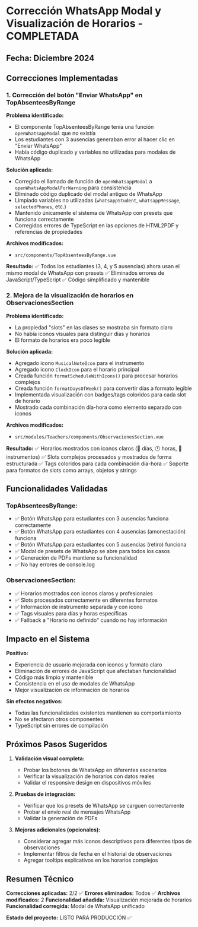 # Corrección WhatsApp Modal y Visualización de Horarios - COMPLETADA

## Fecha: Diciembre 2024

## Correcciones Implementadas

### 1. Corrección del botón "Enviar WhatsApp" en TopAbsenteesByRange

**Problema identificado:**

- El componente TopAbsenteesByRange tenía una función `openWhatsappModal` que no existía
- Los estudiantes con 3 ausencias generaban error al hacer clic en "Enviar WhatsApp"
- Había código duplicado y variables no utilizadas para modales de WhatsApp

**Solución aplicada:**

- Corregido el llamado de función de `openWhatsappModal` a `openWhatsAppModalForWarning` para consistencia
- Eliminado código duplicado del modal antiguo de WhatsApp
- Limpiado variables no utilizadas (`whatsappStudent`, `whatsappMessage`, `selectedPhones`, etc.)
- Mantenido únicamente el sistema de WhatsApp con presets que funciona correctamente
- Corregidos errores de TypeScript en las opciones de HTML2PDF y referencias de propiedades

**Archivos modificados:**

- `src/components/TopAbsenteesByRange.vue`

**Resultado:**
✅ Todos los estudiantes (3, 4, y 5 ausencias) ahora usan el mismo modal de WhatsApp con presets
✅ Eliminados errores de JavaScript/TypeScript
✅ Código simplificado y mantenible

### 2. Mejora de la visualización de horarios en ObservacionesSection

**Problema identificado:**

- La propiedad "slots" en las clases se mostraba sin formato claro
- No había iconos visuales para distinguir días y horarios
- El formato de horarios era poco legible

**Solución aplicada:**

- Agregado icono `MusicalNoteIcon` para el instrumento
- Agregado icono `ClockIcon` para el horario principal
- Creada función `formatScheduleWithIcons()` para procesar horarios complejos
- Creada función `formatDaysOfWeek()` para convertir días a formato legible
- Implementada visualización con badges/tags coloridos para cada slot de horario
- Mostrado cada combinación día-hora como elemento separado con iconos

**Archivos modificados:**

- `src/modulos/Teachers/components/ObservacionesSection.vue`

**Resultado:**
✅ Horarios mostrados con iconos claros (📅 días, 🕐 horas, 🎵 instrumentos)
✅ Slots complejos procesados y mostrados de forma estructurada
✅ Tags coloridos para cada combinación día-hora
✅ Soporte para formatos de slots como arrays, objetos y strings

## Funcionalidades Validadas

### TopAbsenteesByRange:

- ✅ Botón WhatsApp para estudiantes con 3 ausencias funciona correctamente
- ✅ Botón WhatsApp para estudiantes con 4 ausencias (amonestación) funciona
- ✅ Botón WhatsApp para estudiantes con 5 ausencias (retiro) funciona
- ✅ Modal de presets de WhatsApp se abre para todos los casos
- ✅ Generación de PDFs mantiene su funcionalidad
- ✅ No hay errores de console.log

### ObservacionesSection:

- ✅ Horarios mostrados con iconos claros y profesionales
- ✅ Slots procesados correctamente en diferentes formatos
- ✅ Información de instrumento separada y con icono
- ✅ Tags visuales para días y horas específicas
- ✅ Fallback a "Horario no definido" cuando no hay información

## Impacto en el Sistema

**Positivo:**

- Experiencia de usuario mejorada con iconos y formato claro
- Eliminación de errores de JavaScript que afectaban funcionalidad
- Código más limpio y mantenible
- Consistencia en el uso de modales de WhatsApp
- Mejor visualización de información de horarios

**Sin efectos negativos:**

- Todas las funcionalidades existentes mantienen su comportamiento
- No se afectaron otros componentes
- TypeScript sin errores de compilación

## Próximos Pasos Sugeridos

1. **Validación visual completa:**
   - Probar los botones de WhatsApp en diferentes escenarios
   - Verificar la visualización de horarios con datos reales
   - Validar el responsive design en dispositivos móviles

2. **Pruebas de integración:**
   - Verificar que los presets de WhatsApp se carguen correctamente
   - Probar el envío real de mensajes WhatsApp
   - Validar la generación de PDFs

3. **Mejoras adicionales (opcionales):**
   - Considerar agregar más iconos descriptivos para diferentes tipos de observaciones
   - Implementar filtros de fecha en el historial de observaciones
   - Agregar tooltips explicativos en los horarios complejos

## Resumen Técnico

**Correcciones aplicadas:** 2/2 ✅
**Errores eliminados:** Todos ✅
**Archivos modificados:** 2
**Funcionalidad añadida:** Visualización mejorada de horarios
**Funcionalidad corregida:** Modal de WhatsApp unificado

**Estado del proyecto:** LISTO PARA PRODUCCIÓN ✅
